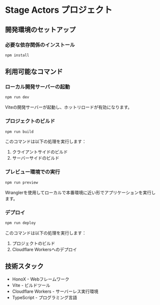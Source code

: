 # Stage Actors プロジェクト

## 開発環境のセットアップ

### 必要な依存関係のインストール
```bash
npm install
```

## 利用可能なコマンド

### ローカル開発サーバーの起動
```bash
npm run dev
```
Viteの開発サーバーが起動し、ホットリロードが有効になります。

### プロジェクトのビルド
```bash
npm run build
```
このコマンドは以下の処理を実行します：
1. クライアントサイドのビルド
2. サーバーサイドのビルド

### プレビュー環境での実行
```bash
npm run preview
```
Wranglerを使用してローカルで本番環境に近い形でアプリケーションを実行します。

### デプロイ
```bash
npm run deploy
```
このコマンドは以下の処理を実行します：
1. プロジェクトのビルド
2. Cloudflare Workersへのデプロイ

## 技術スタック

- HonoX - Webフレームワーク
- Vite - ビルドツール
- Cloudflare Workers - サーバーレス実行環境
- TypeScript - プログラミング言語